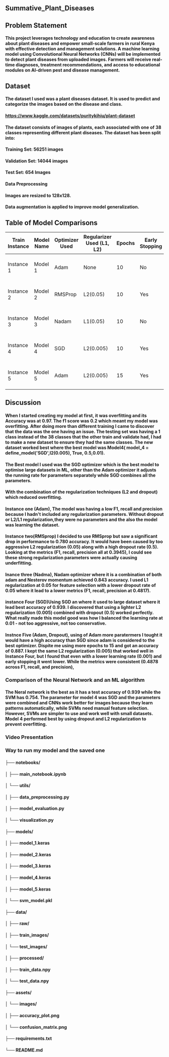 ## Summative_Plant_Diseases
## Problem Statement 
#### This project leverages technology and education to create awareness about plant diseases and empower small-scale farmers in rural Kenya with effective detection and management solutions. A machine learning model using Convolutional Neural Networks (CNNs) will be implemented to detect plant diseases from uploaded images. Farmers will receive real-time diagnoses, treatment recommendations, and access to educational modules on AI-driven pest and disease management.
## Dataset  
#### The dataset I used was a **plant diseases dataset**. It is used to predict and categorize the images based on the disease and class.  
#### https://www.kaggle.com/datasets/puritykihiu/plant-dataset
#### The dataset consists of images of plants, each associated with one of 38 classes representing different plant diseases. The dataset has been split into:

#### Training Set:  56251 images
#### Validation Set: 14044 images
#### Test Set: 654 Images
#### Data Preprocessing
#### Images are resized to 128x128.
#### Data augmentation is applied to improve model generalization.
## Table of Model Comparisons
| Train Instance | Model Name | Optimizer Used | Regularizer Used (L1, L2) | Epochs | Early Stopping | Number of Layers | Dropout | Learning Rate | Accuracy | F1 Score | Recall | Precision |
|---------------|------------|----------------|---------------------------|--------|---------------|------------------|---------|--------------|----------|----------|--------|-----------|
| Instance 1   | Model 1    | Adam           | None                      | 10     | No            | 7 (3 Conv2D, 3 MaxPooling, 1 Dense) | 0.0     | None         | 0.898    | 0.4954   | 0.4954  | 0.4954    |
| Instance 2   | Model 2    | RMSProp        | L2(0.05)                   | 10     | Yes           | 7 (3 Conv2D, 3 MaxPooling, 1 Dense) | 0.5     | 0.01         | 0.780    | 0.3945   | 0.3945  | 0.3945    |
| Instance 3   | Model 3    | Nadam          | L1(0.05)                   | 10     | No            | 7 (3 Conv2D, 3 MaxPooling, 1 Dense) | 0.05    | 0.001        | 0.843    | 0.4817   | 0.4817  | 0.4817    |
| Instance 4   | Model 4    | SGD            | L2(0.005)                  | 10     | Yes           | 7 (3 Conv2D, 3 MaxPooling, 1 Dense) | 0.5     | 0.01         | 0.939    | 0.5015   | 0.5015  | 0.5015    |
| Instance 5   | Model 5    | Adam           | L2(0.005)                  | 15     | Yes           | 7 (3 Conv2D, 3 MaxPooling, 1 Dense) | 0.5     | 0.001        | 0.887    | 0.4878   | 0.4878  | 0.4878    |
## Discussion
#### When I started creating my model at first, it was overfitting and its Accuracy was at 0.97. The f1 score was 0.2 which meant my model was overfitting. After doing more than different training I came to discover that the data was the one having an issue. The testing set was having a 1 class instead  of the 38 classes that the other train and validate had, I had to make a new dataset to ensure they had the same classes. The new dataset worked best where the best model was Model4( model_4 = define_model('SGD',l2(0.005), True, 0.5,0.01). 
#### The Best model I used was the SGD optimizer which is the best model to optimise large datasets in ML, other than the Adam optimizer it adjusts the running rate for parameters separately while SGD combines all the parameters.
#### With the combination of the regularization techniques (L2 and dropout) which reduced overfitting.
#### Instance one (Adam), The model was having a low F1, recall and precision because I hadn't included any regularization parameters. Without dropout or L2/L1 regularization,they were no parameters and the also the model was learning the dataset.
#### Instance two(RMSprop) I decided to use RMSprop but saw a significant drop in performance to 0.780 accuracy. It would have been caused  by too aggressive L2 regularization (0.05) along with a high dropout rate (0.5). Looking at the metrics (F1, recall, precision all at 0.3945), I could see these strong regularization parameters were actually causing underfitting.
#### Inance three (Nadma), Nadam optimizer where it is a combination of both adam and Nesterov momentum achieved 0.843 accuracy. I used L1 regularization at 0.05 for feature selection with a lower dropout rate of 0.05 where it lead to a lower metrics (F1, recall, precision at 0.4817).
#### instance Four (SGD)Using SGD an where it used to large dataset where it lead best accuracy of 0.939. I discovered that using a lighter L2 regularization (0.005) combined with dropout (0.5) worked perfectly. What really made this model good was how I balanced the learning rate at 0.01 - not too aggressive, not too conservative. 
#### Instnce Five (Adam, Dropout), using of Adam more paratermers I tought it would have a high accuracy than SGD since adam is considered to the best optimizer. Dispite me using more epochs to 15 and got an accuracy of 0.887. I kept the same L2 regularization (0.005) that worked well in Instance Four, but I found that even with a lower learning rate (0.001) and early stopping it went lower. While the metrics were consistent (0.4878 across F1, recall, and precision),
### Comparison of the Neural Network and an ML algorithm
#### The Neral network is the best as it has a test accuracy of 0.939 while the SVM has 0.754. The parameter for model 4 was SGD and the parameters were combined and  CNNs work better for images because they learn patterns automatically, while SVMs need manual feature selection. However, SVMs are simpler to use and work well with small datasets. Model 4 performed best by using dropout and L2 regularization to prevent overfitting.
### Video Presentation
### Way to run my model and the saved one 
#### ├── notebooks/
#### │   ├── main_notebook.ipynb
#### │   └── utils/
#### │       ├── data_preprocessing.py
#### │       ├── model_evaluation.py
#### │       └── visualization.py
#### ├── models/
#### │   ├── model_1.keras
#### │   ├── model_2.keras
#### │   ├── model_3.keras
#### │   ├── model_4.keras
#### │   ├── model_5.keras
#### │   └── svm_model.pkl
#### ├── data/
#### │   ├── raw/
#### │       ├── train_images/
#### │       └── test_images/
#### │   ├── processed/
#### │       ├── train_data.npy
#### │       └── test_data.npy
#### ├── assets/
#### │   └── images/
#### │       ├── accuracy_plot.png
#### │       └── confusion_matrix.png
#### ├── requirements.txt
#### └── README.md


